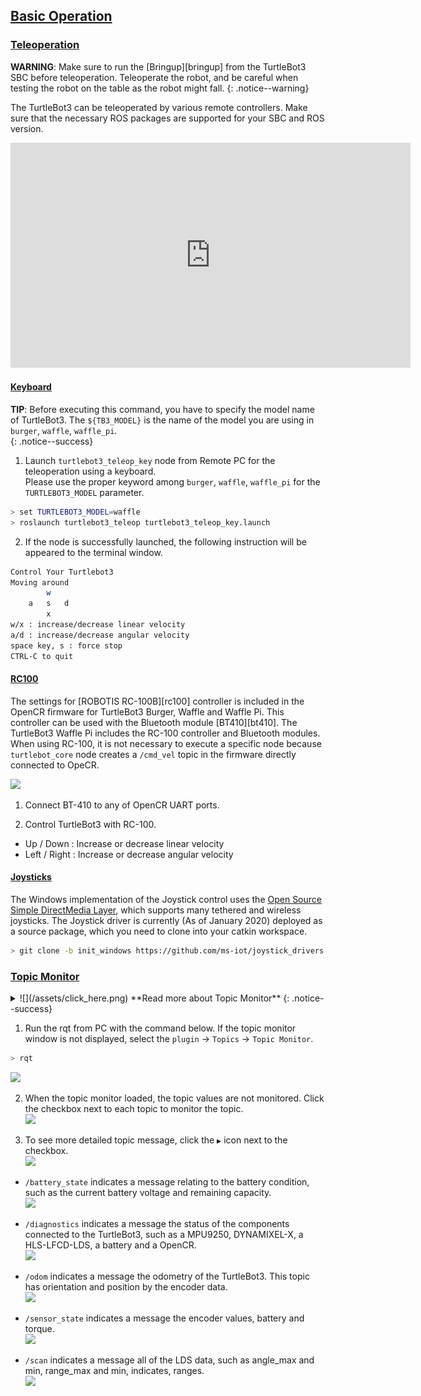 
## [Basic Operation](#basic-operation)

### [Teleoperation](#teleoperation)

**WARNING**: Make sure to run the [Bringup][bringup] from the TurtleBot3 SBC before teleoperation. Teleoperate the robot, and be careful when testing the robot on the table as the robot might fall.
{: .notice--warning}

The TurtleBot3 can be teleoperated by various remote controllers. Make sure that the necessary ROS packages are supported for your SBC and ROS version. 

<iframe width="640" height="360" src="https://www.youtube.com/embed/Z4s18hlazb4" frameborder="0" allowfullscreen></iframe>

#### [Keyboard](#keyboard)

**TIP**: Before executing this command, you have to specify the model name of TurtleBot3. The `${TB3_MODEL}` is the name of the model you are using in `burger`, `waffle`, `waffle_pi`.  
{: .notice--success}

1. Launch `turtlebot3_teleop_key` node from Remote PC for the teleoperation using a keyboard.  
  Please use the proper keyword among `burger`, `waffle`, `waffle_pi` for the `TURTLEBOT3_MODEL` parameter.  
  ```bash
> set TURTLEBOT3_MODEL=waffle
> roslaunch turtlebot3_teleop turtlebot3_teleop_key.launch
  ```

2. If the node is successfully launched, the following instruction will be appeared to the terminal window.  
```bash
Control Your Turtlebot3
Moving around
        w
    a   s   d
        x
w/x : increase/decrease linear velocity
a/d : increase/decrease angular velocity
space key, s : force stop
CTRL-C to quit
```

#### [RC100](#rc100)

The settings for [ROBOTIS RC-100B][rc100] controller is included in the OpenCR firmware for TurtleBot3 Burger, Waffle and Waffle Pi. This controller can be used with the Bluetooth module [BT410][bt410]. The TurtleBot3 Waffle Pi includes the RC-100 controller and Bluetooth modules. When using RC-100, it is not necessary to execute a specific node because `turtlebot_core` node creates a `/cmd_vel` topic in the firmware directly connected to OpeCR.

![](/assets/images/platform/turtlebot3/example/rc100b_with_bt410.png)

1. Connect BT-410 to any of OpenCR UART ports.

2. Control TurtleBot3 with RC-100.
  - Up / Down : Increase or decrease linear velocity
  - Left / Right : Increase or decrease angular velocity

#### [Joysticks](#joysticks)
The Windows implementation of the Joystick control uses the [Open Source Simple DirectMedia Layer](https://www.libsdl.org/), which supports many tethered and wireless joysticks. The Joystick driver is currently (As of January 2020) deployed as a source package, which you need to clone into your catkin workspace.

``` bash
> git clone -b init_windows https://github.com/ms-iot/joystick_drivers
```

### [Topic Monitor](#topic-monitor)

<details>
<summary id="summary_for_foreins" style="outline: inherit;">
![](/assets/click_here.png) **Read more about Topic Monitor**
{: .notice--success}
</summary>
In order to check the topics of TurtleBot3, we will use [rqt][rqt] provided by ROS. The rqt is a Qt-based framework for GUI development for ROS. The rqt is a tool that allows users to easily see the topic status by displaying all the topics in the topic list. There are topic names, types, bandwidth, Hz, value in GUI.
</details>

1. Run the rqt from PC with the command below. If the topic monitor window is not displayed, select the `plugin` -> `Topics` -> `Topic Monitor`.
  ```bash
> rqt
  ```  
  ![](/assets/images/platform/turtlebot3/example/rqt_1.png)

2. When the topic monitor loaded, the topic values are not monitored. Click the checkbox next to each topic to monitor the topic.  
  ![](/assets/images/platform/turtlebot3/example/rqt_2.png)

3. To see more detailed topic message, click the `▶` icon next to the checkbox.  
  ![](/assets/images/platform/turtlebot3/example/rqt_3.png)

  - `/battery_state` indicates a message relating to the battery condition, such as the current battery voltage and remaining capacity.  
  ![](/assets/images/platform/turtlebot3/example/rqt_4.png)

  - `/diagnostics` indicates a message the status of the components connected to the TurtleBot3, such as a MPU9250, DYNAMIXEL-X, a HLS-LFCD-LDS, a battery and a OpenCR.  
  ![](/assets/images/platform/turtlebot3/example/rqt_5.png)

  - `/odom` indicates a message the odometry of the TurtleBot3. This topic has orientation and position by the encoder data.  
  ![](/assets/images/platform/turtlebot3/example/rqt_6.png)

  - `/sensor_state` indicates a message the encoder values, battery and torque.  
  ![](/assets/images/platform/turtlebot3/example/rqt_7.png)

  - `/scan` indicates a message all of the LDS data, such as angle_max and min, range_max and min, indicates, ranges.  
  ![](/assets/images/platform/turtlebot3/example/rqt_8.png)

[topic_monitor]: /docs/en/platform/turtlebot3/topic_monitor/
[teleoperation]: /docs/en/platform/turtlebot3/teleoperation/
[basic_examples]: /docs/en/platform/turtlebot3/basic_examples/
[additional_sensors]: /docs/en/platform/turtlebot3/additional_sensors/
